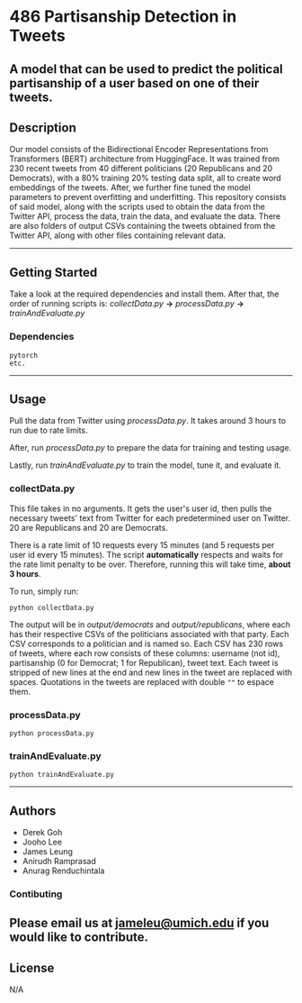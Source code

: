# 486 Partisanship Detection in Tweets
A model that can be used to predict the __political partisanship__ of a user based on one of their __tweets__.
---
## Description
Our model consists of the Bidirectional Encoder Representations from Transformers (BERT) architecture from HuggingFace. It was trained from 230 recent tweets from 40 different politicians (20 Republicans and 20 Democrats), with a 80% training 20% testing data split, all to create word embeddings of the tweets. After, we further fine tuned the model parameters to prevent overfitting and underfitting. This repository consists of said model, along with the scripts used to obtain the data from the Twitter API, process the data, train the data, and evaluate the data. There are also folders of output CSVs containing the tweets obtained from the Twitter API, along with other files containing relevant data.

---
## Getting Started
Take a look at the required dependencies and install them. After that, the order of running scripts is: _collectData.py_ __->__ _processData.py_ __->__ _trainAndEvaluate.py_
### Dependencies
```
pytorch
etc.
```
---
## Usage
Pull the data from Twitter using _processData.py_. It takes around 3 hours to run due to rate limits.

After, run _processData.py_ to prepare the data for training and testing usage.

Lastly, run _trainAndEvaluate.py_ to train the model, tune it, and evaluate it.
### collectData.py
This file takes in no arguments. It gets the user's user id, then pulls the necessary tweets' text from Twitter for each predetermined user on Twitter. 20 are Republicans and 20 are Democrats.

There is a rate limit of 10 requests every 15 minutes (and 5 requests per user id every 15 minutes). The script __automatically__ respects and waits for the rate limit penalty to be over. Therefore, running this will take time, __about 3 hours__.

To run, simply run:
```
python collectData.py
```

The output will be in _output/democrats_ and _output/republicans_, where each has their respective CSVs of the politicians associated with that party. Each CSV corresponds to a politician and is named so. Each CSV has 230 rows of tweets, where each row consists of these columns: username (not id), partisanship (0 for Democrat; 1 for Republican), tweet text. Each tweet is stripped of new lines at the end and new lines in the tweet are replaced with spaces. Quotations in the tweets are replaced with double `""` to espace them.
### processData.py
```
python processData.py
```
### trainAndEvaluate.py
```
python trainAndEvaluate.py
```
---
## Authors
* Derek Goh
* Jooho Lee
* James Leung
* Anirudh Ramprasad
* Anurag Renduchintala 
### Contibuting
Please email us at [jameleu@umich.edu](mailto:jameleu@umich.edu) if you would like to contribute.
---
## License
N/A